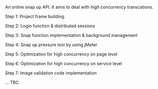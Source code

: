 An online snap up API. It aims to deal with high concurrency transcations.

Step 1: Project frame building.

Step 2: Login function & distributed sessions

Step 3: Snap function implementation & background management

Step 4: Snap up pressure test by using jMeter

Step 5: Optimization for high concurrency on page level

Step 6: Optimization for high concurrency on service level

Step 7: Image validation code implementation

...
TBC
